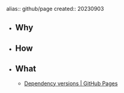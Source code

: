 alias:: github/page
created:: 20230903

- ## Why
- ## How
- ## What
  - [Dependency versions | GitHub Pages](https://pages.github.com/versions/)